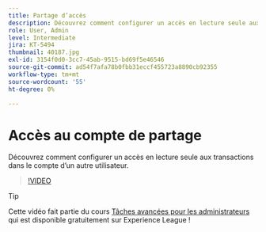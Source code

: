 ```yaml
---
title: Partage d’accès
description: Découvrez comment configurer un accès en lecture seule aux transactions dans le compte d’un autre utilisateur
role: User, Admin
level: Intermediate
jira: KT-5494
thumbnail: 40187.jpg
exl-id: 3154f0d0-3cc7-45ab-9515-bd69f5e46546
source-git-commit: ad54f7afa78b0fbb31eccf455723a8890cb92355
workflow-type: tm+mt
source-wordcount: '55'
ht-degree: 0%

---
```


# Accès au compte de partage

Découvrez comment configurer un accès en lecture seule aux transactions dans le compte d’un autre utilisateur.

>[!VIDEO](https://video.tv.adobe.com/v/40187?quality=12&learn=on&hidetitle=true)

>[!TIP]
>
>Cette vidéo fait partie du cours [Tâches avancées pour les administrateurs](https://experienceleague.adobe.com/?recommended=Sign-A-1-2020.1) qui est disponible gratuitement sur Experience League !
